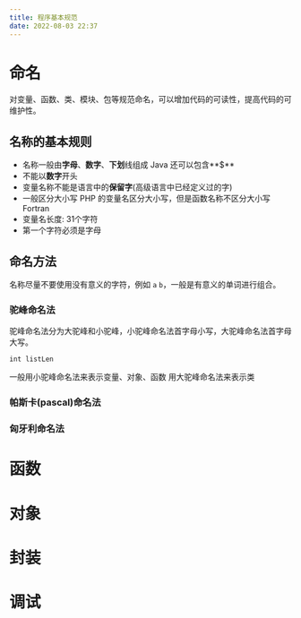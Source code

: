 ```yaml
---
title: 程序基本规范
date: 2022-08-03 22:37
---
```


# 命名
对变量、函数、类、模块、包等规范命名，可以增加代码的可读性，提高代码的可维护性。

## 名称的基本规则
- 名称一般由**字母**、**数字**、**下划**线组成
    Java 还可以包含**$**
- 不能以**数字**开头
- 变量名称不能是语言中的**保留字**(高级语言中已经定义过的字)
- 一般区分大小写
    PHP 的变量名区分大小写，但是函数名称不区分大小写
Fortran
- 变量名长度: 31个字符
- 第一个字符必须是字母
## 命名方法
名称尽量不要使用没有意义的字符，例如 `a`  `b`，一般是有意义的单词进行组合。
### 驼峰命名法
驼峰命名法分为大驼峰和小驼峰，小驼峰命名法首字母小写，大驼峰命名法首字母大写。
```
int listLen
```
一般用小驼峰命名法来表示变量、对象、函数
用大驼峰命名法来表示类

### 帕斯卡(pascal)命名法
### 匈牙利命名法




# 函数

# 对象

# 封装

# 调试


